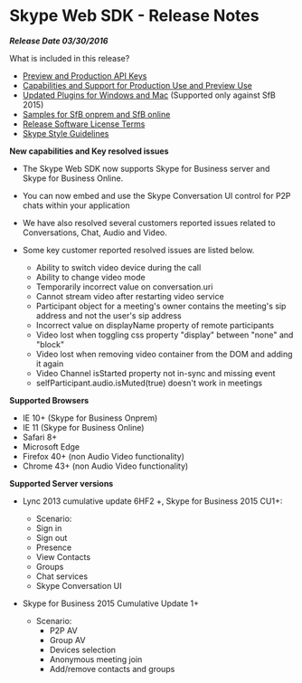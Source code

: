 # Skype Web SDK - Release Notes 

_**Release Date 03/30/2016**_

What is included in this release?

- [Preview and Production API Keys](APIProductKeys.md)
- [Capabilities and Support for Production Use and Preview Use](APIProductKeys.md)
- [Updated Plugins for Windows and Mac](GettingStarted.md)  (Supported only against SfB 2015)
- [Samples for SfB onprem and SfB online](https://github.com/OfficeDev/skype-web-sdk-samples)
- [Release Software License Terms](TermsOfService.md)
- [Skype Style Guidelines](https://github.com/OfficeDev/skype-web-sdk-samples/blob/master/SkypeWebSDK-StyleGuidelines.pdf)

**New capabilities and Key resolved issues**

- The Skype Web SDK now supports Skype for Business server and Skype for Business Online. 
- You can now embed and use the Skype Conversation UI control for P2P chats within your application
- We have also resolved several customers reported issues related to Conversations, Chat, Audio and Video.
- Some key customer reported resolved issues are listed below.

    - Ability to switch video device during the call
    - Ability to change video mode 
    - Temporarily incorrect value on conversation.uri
    - Cannot stream video after restarting video service
    - Participant object for a meeting's owner contains the meeting's sip address and not the user's sip address
    - Incorrect value on displayName property of remote participants
    - Video lost when toggling css property "display" between "none" and "block"
    - Video lost when removing video container from the DOM and adding it again
    - Video Channel isStarted property not in-sync and missing event
    - selfParticipant.audio.isMuted(true) doesn't work in meetings

**Supported Browsers**

- IE 10+ (Skype for Business Onprem)
- IE 11 (Skype for Business Online)
- Safari 8+
- Microsoft Edge
- Firefox 40+ (non Audio Video functionality)
- Chrome 43+ (non Audio Video functionality)

**Supported Server versions**

- Lync 2013 cumulative update 6HF2 +, Skype for Business 2015 CU1+:
 
   - Scenario:
    - Sign in
    - Sign out
    - Presence
    - View Contacts
    - Groups
    - Chat services
    - Skype Conversation UI
    

- Skype for Business 2015 Cumulative Update 1+

    - Scenario: 
      - P2P AV
      - Group AV
      - Devices selection
      - Anonymous meeting join
      - Add/remove contacts and groups

